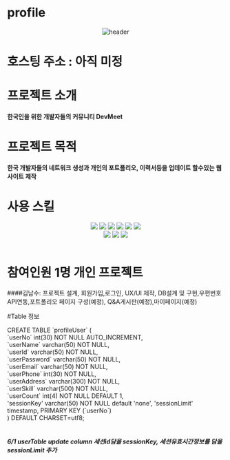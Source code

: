 # profile
<div align="center">
  
   ![header](https://capsule-render.vercel.app/api?type=rounded&color=FFCC33&text=DevMeet&fontColor=666666)
</div>

# 호스팅 주소 : 아직 미정 <br>
# 프로젝트 소개 
#### 한국인을 위한 개발자들의 커뮤니티 DevMeet  <br>
# 프로젝트 목적
#### 한국 개발자들의 네트워크 생성과 개인의 포트폴리오, 이력서등을 업데이트 할수있는 웹 사이트 제작
# 사용 스킬
<div align="center">
<span>
<img src="https://img.shields.io/badge/JAVA-007396?style=for-the-badge&logo=java&logoColor=white">
<img src="https://img.shields.io/badge/Spring-6DB33F?style=for-the-badge&logo=Spring&logoColor=white">
<img src="https://img.shields.io/badge/mariaDB-003545?style=for-the-badge&logo=mariaDB&logoColor=white">
<img src="https://img.shields.io/badge/javascript-F7DF1E?style=for-the-badge&logo=javascript&logoColor=black">
 <img src="https://img.shields.io/badge/jquery-0769AD?style=for-the-badge&logo=jquery&logoColor=white">
 <img src="https://img.shields.io/badge/bootstrap-7952B3?style=for-the-badge&logo=bootstrap&logoColor=white">
</span>
</div>

<div align="center">
  <span>
   <img src="https://img.shields.io/badge/html5-E34F26?style=for-the-badge&logo=html5&logoColor=white"> 
  <img src="https://img.shields.io/badge/css-1572B6?style=for-the-badge&logo=css3&logoColor=white"> 
  <img src="https://img.shields.io/badge/apache tomcat-F8DC75?style=for-the-badge&logo=apachetomcat&logoColor=white">
  </span>
</div><br>

# 참여인원 1명 개인 프로젝트
####김남수: 프로젝트 설계, 회원가입,로그인, UX/UI 제작, DB설계 및 구현,우편번호 API연동,포트폴리오 페이지 구성(예정), Q&A게시판(예정),마이페이지(예정)

#Table 정보
<div align="left">CREATE TABLE `profileUser` ( <br>
  `userNo` int(30) NOT NULL AUTO_INCREMENT, <br>
  `userName` varchar(50) NOT NULL,<br>
  `userId` varchar(50) NOT NULL,<br>
  `userPassword` varchar(50) NOT NULL,<br>
  `userEmail` varchar(50) NOT NULL,<br>
  `userPhone` int(30) NOT NULL,<br>
  `userAddress` varchar(300) NOT NULL,<br>
  `userSkill` varchar(500) NOT NULL,<br>
  `userCount` int(4) NOT NULL DEFAULT 1,<br>
  'sessionKey' varchar(50) NOT NULL default 'none',
  'sessionLimit' timestamp,
  PRIMARY KEY (`userNo`)<br>
) DEFAULT CHARSET=utf8;<br>
</div><br>

##### 6/1 userTable update column 세션id담을 sessionKey, 세션유효시간정보를 담을 sessionLimit 추가
  
 
 
 
 
